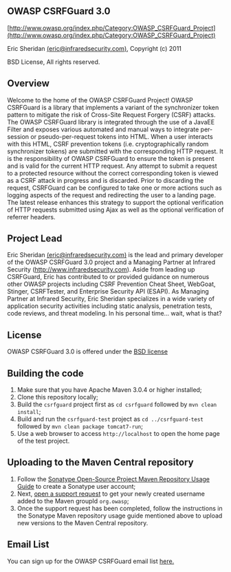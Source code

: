 ## OWASP CSRFGuard 3.0

[http://www.owasp.org/index.php/Category:OWASP_CSRFGuard_Project](http://www.owasp.org/index.php/Category:OWASP_CSRFGuard_Project)

Eric Sheridan [(eric@infraredsecurity.com)](mailto:eric@infraredsecurity.com), Copyright (c) 2011

BSD License, All rights reserved.

## Overview

Welcome to the home of the OWASP CSRFGuard Project! OWASP CSRFGuard is a library that implements a variant of the synchronizer token pattern to mitigate the risk of Cross-Site Request Forgery (CSRF) attacks. The OWASP CSRFGuard library is integrated through the use of a JavaEE Filter and exposes various automated and manual ways to integrate per-session or pseudo-per-request tokens into HTML. When a user interacts with this HTML, CSRF prevention tokens (i.e. cryptographically random synchronizer tokens) are submitted with the corresponding HTTP request. It is the responsibility of OWASP CSRFGuard to ensure the token is present and is valid for the current HTTP request. Any attempt to submit a request to a protected resource without the correct corresponding token is viewed as a CSRF attack in progress and is discarded. Prior to discarding the request, CSRFGuard can be configured to take one or more actions such as logging aspects of the request and redirecting the user to a landing page. The latest release enhances this strategy to support the optional verification of HTTP requests submitted using Ajax as well as the optional verification of referrer headers.

## Project Lead

Eric Sheridan [(eric@infraredsecurity.com)](mailto:eric@infraredsecurity.com) is the lead and primary developer of the OWASP CSRFGuard 3.0 project and a Managing Partner at Infrared Security (http://www.infraredsecurity.com). Aside from leading up CSRFGuard, Eric has contributed to or provided guidance on numerous other OWASP projects including CSRF Prevention Cheat Sheet, WebGoat, Stinger, CSRFTester, and Enterprise Security API (ESAPI). As Managing Partner at Infrared Security, Eric Sheridan specializes in a wide variety of application security activities including static analysis, penetration tests, code reviews, and threat modeling. In his personal time... wait, what is that?

## License

OWASP CSRFGuard 3.0 is offered under the [BSD license](http://www.opensource.org/licenses/bsd-license.php)

## Building the code

1. Make sure that you have Apache Maven 3.0.4 or higher installed;
2. Clone this repository locally;
3. Build the ```csrfguard``` project first as ```cd csrfguard``` followed by ```mvn clean install```;
4. Build and run the ```csrfguard-test``` project as ```cd ../csrfguard-test``` followed by ```mvn clean package tomcat7-run```;
5. Use a web browser to access ```http://localhost``` to open the home page of the test project.

## Uploading to the Maven Central repository

1. Follow the [Sonatype Open-Source Project Maven Repository Usage Guide](https://docs.sonatype.org/display/Repository/Sonatype+OSS+Maven+Repository+Usage+Guide) to create a Sonatype user account;
2. Next, [open a support request](https://issues.sonatype.org/browse/OSSRH) to get your newly created username added to the Maven groupId ```org.owasp```;
3. Once the support request has been completed, follow the instructions in the Sonatype Maven repository usage guide mentioned above to upload new versions to the Maven Central repository.

## Email List

You can sign up for the OWASP CSRFGuard email list [here.]( https://lists.owasp.org/mailman/listinfo/owasp-csrfguard)
